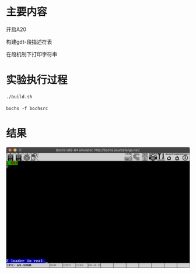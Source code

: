 # 主要内容
开启A20

构建gdt-段描述符表

在段机制下打印字符串


# 实验执行过程



```
./build.sh

bochs -f bochsrc
```



# 结果

![截屏2020-12-08 上午10.42.22](image/10.42.22.png)
